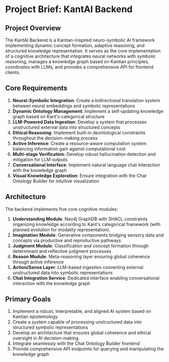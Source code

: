 # Project Brief: KantAI Backend

## Project Overview
The KantAI Backend is a Kantian-inspired neuro-symbolic AI framework implementing dynamic concept formation, adaptive reasoning, and structured knowledge representation. It serves as the core implementation of a cognitive architecture that integrates neural networks with symbolic reasoning, manages a knowledge graph based on Kantian principles, coordinates with LLMs, and provides a comprehensive API for frontend clients.

## Core Requirements

1. **Neural-Symbolic Integration**: Create a bidirectional translation system between neural embeddings and symbolic representations
2. **Dynamic Ontology Management**: Implement a self-updating knowledge graph based on Kant's categorical structure
3. **LLM-Powered Data Ingestion**: Develop a system that processes unstructured external data into structured concepts
4. **Ethical Reasoning**: Implement built-in deontological constraints throughout the decision-making process
5. **Active Inference**: Create a resource-aware computation system balancing information gain against computational cost
6. **Multi-stage Verification**: Develop robust hallucination detection and mitigation for LLM outputs
7. **Conversational Interface**: Implement natural language chat interaction with the knowledge graph
8. **Visual Knowledge Exploration**: Ensure integration with the Chat Ontology Builder for intuitive visualization

## Architecture

The backend implements five core cognitive modules:

1. **Understanding Module**: Neo4j GraphDB with SHACL constraints organizing knowledge according to Kant's categorical framework (with planned evolution for modality representation).
2. **Imagination Module**: Generative components bridging sensory data and concepts via productive and reproductive pathways
3. **Judgment Module**: Classification and concept formation through determinant and reflective judgment processes
4. **Reason Module**: Meta-reasoning layer ensuring global coherence through active inference
5. **Action/Sense Layer**: LLM-based ingestion converting external unstructured data into symbolic representations
6. **Chat Integration Service**: Dedicated interface enabling conversational interaction with the knowledge graph

## Primary Goals

1. Implement a robust, interpretable, and aligned AI system based on Kantian epistemology
2. Create a system capable of processing unstructured data into structured symbolic representations
3. Develop an architecture that ensures global coherence and ethical oversight in AI decision-making
4. Integrate seamlessly with the Chat Ontology Builder frontend
5. Provide comprehensive API endpoints for querying and manipulating the knowledge graph 